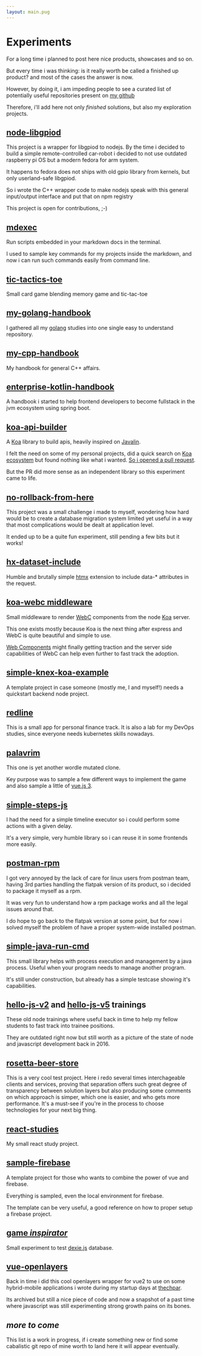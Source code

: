```yaml
---
layout: main.pug
---
```

# Experiments

For a long time i planned to post here nice products, showcases and so on.

But every time i was thinking: is it really worth be called a finished up
product? and most of the cases the answer is now.

However, by doing it, i am impeding people to see a curated list of potentially
useful repositories present on [my github](https://github.com/sombriks?tab=repositories)

Therefore, i'll add here not only _finished_ solutions, but also my exploration
projects.

## [node-libgpiod](https://github.com/sombriks/node-libgpiod)

This project is a wrapper for libgpiod to nodejs. By the time i decided to build
a simple remote-controlled car-robot i decided to not use outdated raspberry pi
OS but a modern fedora for arm system.

It happens to fedora does not ships with old gpio library from kernels, but only
userland-safe libgpiod.

So i wrote the C++ wrapper code to make nodejs speak with this general
input/output interface and put that on npm registry

This project is open for contributions, ;-)

## [mdexec](https://github.com/sombriks/mdexec)

Run scripts embedded in your markdown docs in the terminal.

I used to sample key commands for my projects inside the markdown, and now i can
run such commands easily from command line.

## [tic-tactics-toe](https://github.com/sombriks/tic-tactics-toe)

Small card game blending memory game and tic-tac-toe

## [my-golang-handbook](https://github.com/sombriks/my-golang-handbook)

I gathered all my [golang](https://go.dev/) studies into one single easy to
understand repository.

## [my-cpp-handbook](https://github.com/sombriks/my-cpp-handbook)

My handbook for general C++ affairs.

## [enterprise-kotlin-handbook](https://github.com/sombriks/enterprise-kotlin-handbook)

A handbook i started to help frontend developers to become fullstack in the jvm
ecosystem using spring boot.

## [koa-api-builder](https://github.com/sombriks/koa-api-builder)

A [Koa](https://koajs.org) library to build apis, heavily inspired on
[Javalin](https://javalin.io).

I felt the need on some of my personal projects, did a quick search on
[Koa ecosystem](https://github.com/koajs/koa/wiki#routing-and-mounting) but
found nothing like what i wanted.
[So i opened a pull request](https://github.com/koajs/router/pull/167).

But the PR did more sense as an independent library so this experiment came to
life.

## [no-rollback-from-here](https://github.com/sombriks/no-rollback-from-here)

This project was a small challenge i made to myself, wondering how hard would be
to create a database migration system limited yet useful in a way that most
complications would be dealt at application level.

It ended up to be a quite fun experiment, still pending a few bits but it works!

## [hx-dataset-include](https://www.npmjs.com/package/hx-dataset-include)

Humble and brutally simple [htmx](https://htmx.org) extension to include data-*
attributes in the request.

## [koa-webc middleware](https://github.com/sombriks/koa-webc)

Small middleware to render [WebC](https://github.com/11ty/webc) components from
the node [Koa](https://koajs.com/) server.

This one exists mostly because Koa is the next thing after express and WebC is
quite beautiful and simple to use.

[Web Components](https://developer.mozilla.org/en-US/docs/Web/Web_Components)
might finally getting traction and the server side capabilities of WebC can help
even further to fast track the adoption.

## [simple-knex-koa-example](https://github.com/sombriks/simple-knex-koa-example)

A template project in case someone (mostly me, I and myself!) needs a quickstart
backend node project.

## [redline](https://github.com/sombriks/redline)

This is a small app for personal finance track. It is also a lab for my DevOps
studies, since everyone needs kubernetes skills nowadays.

## [palavrim](https://github.com/sombriks/palavrim)

This one is yet another wordle mutated clone.

Key purpose was to sample a few different ways to implement the game and also
sample a little of [vue.js 3](https://github.com/vuejs/core/blob/main/CHANGELOG.md#3247-2023-02-02).

## [simple-steps-js](https://github.com/sombriks/simple-steps-js)

I had the need for a simple timeline executor so i could perform some actions
with a given delay.

It's a very simple, very humble library so i can reuse it in some frontends more
easily.

## [postman-rpm](https://github.com/sombriks/postman-rpm)

I got very annoyed by the lack of care for linux users from postman team, having
3rd parties handling the flatpak version of its product, so i decided to package
it myself as a rpm.

It was very fun to understand how a rpm package works and all the legal issues
around that.

I do hope to go back to the flatpak version at some point, but for now i solved
myself the problem of have a proper system-wide installed postman.

## [simple-java-run-cmd](https://github.com/sombriks/simple-java-run-cmd)

This small library helps with process execution and management by a java process.
Useful when your program needs to manage another program.

It's still under construction, but already has a simple testcase showing it's
capabilities.

## [hello-js-v2](https://github.com/sombriks/hello-js-2.0) and [hello-js-v5](https://github.com/sombriks/hello-js-v5) trainings

These old node trainings where useful back in time to help my fellow students to
fast track into trainee positions.

They are outdated right now but still worth as a picture of the state of node
and javascript development back in 2016.

## [rosetta-beer-store](https://github.com/sombriks/rosetta-beer-store)

This is a very cool test project. Here i redo several times interchageable
clients and services, proving that separation offers such great degree of
transparency between solution layers but also producing some comments on which
approach is simper, which one is easier, and who gets more performance. It's a
must-see if you're in the process to choose technologies for your next big thing.

## [react-studies](https://sombriks.github.io/react-studies/)

My small react study project.

## [sample-firebase](https://github.com/sombriks/sample-firebase)

A template project for those who wants to combine the power of vue and firebase.

Everything is sampled, even the local environment for firebase.

The template can be very useful, a good reference on how to proper setup a
firebase project.

## [game _inspirator_](https://sombriks.github.io/random-game-inspirator/#/inspirator)

Small experiment to test [dexie.js](https://dexie.org/) database.

## [vue-openlayers](https://github.com/sombriks/vue-openlayers)

Back in time i did this cool openlayers wrapper for vue2 to use on some
hybrid-mobile applications i wrote during my startup days at
[thechpar](https://github.com/techpar).

Its archived but still a nice piece of code and now a snapshot of a past time
where javascript was still experimenting strong growth pains on its bones.

## _more to come_

This list is a work in progress, if i create something new or find some
cabalistic git repo of mine worth to land here it will appear eventually.

